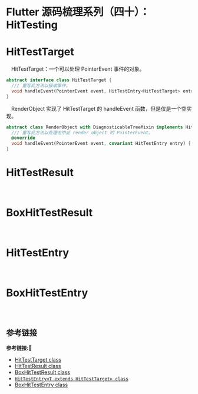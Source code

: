 # Flutter 源码梳理系列（四十）：HitTesting

# HitTestTarget

&emsp;HitTestTarget：一个可以处理 PointerEvent 事件的对象。

```dart
abstract interface class HitTestTarget {
  /// 重写此方法以接收事件。
  void handleEvent(PointerEvent event, HitTestEntry<HitTestTarget> entry);
}
```

&emsp;RenderObject 实现了 HitTestTarget 的 handleEvent 函数，但是仅是一个空实现。

```dart
abstract class RenderObject with DiagnosticableTreeMixin implements HitTestTarget {
  /// 重写此方法以处理击中此 render object 的 PointerEvent。
  @override
  void handleEvent(PointerEvent event, covariant HitTestEntry entry) { }
}
```

# HitTestResult

&emsp;


# BoxHitTestResult

&emsp;

# HitTestEntry

&emsp;

# BoxHitTestEntry

&emsp;

# 







## 参考链接
**参考链接:🔗**
+ [HitTestTarget class](https://api.flutter.dev/flutter/gestures/HitTestTarget-class.html)
+ [HitTestResult class](https://api.flutter.dev/flutter/gestures/HitTestResult-class.html)
+ [BoxHitTestResult class](https://api.flutter.dev/flutter/rendering/BoxHitTestResult-class.html)
+ [`HitTestEntry<T extends HitTestTarget> class`](https://api.flutter.dev/flutter/gestures/HitTestEntry-class.html)
+ [BoxHitTestEntry class](https://api.flutter.dev/flutter/rendering/BoxHitTestEntry-class.html)
      
